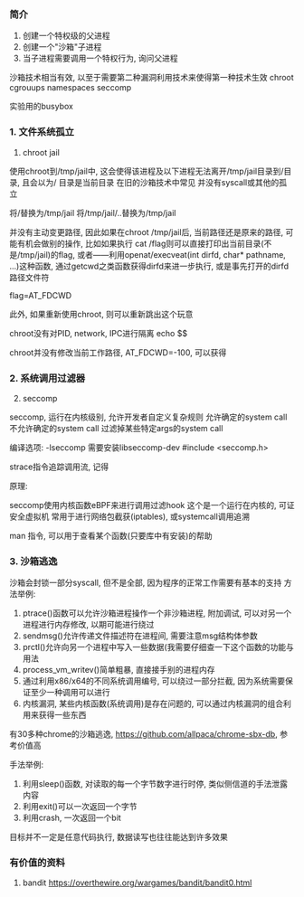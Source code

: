 ### 简介

1. 创建一个特权级的父进程
2. 创建一个"沙箱"子进程
3. 当子进程需要调用一个特权行为, 询问父进程

沙箱技术相当有效, 以至于需要第二种漏洞利用技术来使得第一种技术生效
chroot
cgrouups
namespaces
seccomp


实验用的busybox

### 1. 文件系统孤立

1. chroot jail

使用chroot到/tmp/jail中, 这会使得该进程及以下进程无法离开/tmp/jail目录到/目录, 且会以为/ 目录是当前目录
在旧的沙箱技术中常见
并没有syscall或其他的孤立

将/替换为/tmp/jail
将/tmp/jail/..替换为/tmp/jail

并没有主动变更路径, 因此如果在chroot /tmp/jail后, 当前路径还是原来的路径, 可能有机会做别的操作, 比如如果执行 cat /flag则可以直接打印出当前目录(不是/tmp/jail)的flag, 或者——利用openat/execveat(int dirfd, char* pathname, ...)这种函数, 通过getcwd之类函数获得dirfd来进一步执行, 或是事先打开的dirfd路径文件符

flag=AT_FDCWD

此外, 如果重新使用chroot, 则可以重新跳出这个玩意

chroot没有对PID, network, IPC进行隔离
echo \$\$

chroot并没有修改当前工作路径, AT_FDCWD=-100, 可以获得

### 2. 系统调用过滤器

2. seccomp

seccomp, 运行在内核级别, 允许开发者自定义复杂规则
允许确定的system call
不允许确定的system call
过滤掉某些特定args的system call

编译选项: -lseccomp
需要安装libseccomp-dev
#include <seccomp.h>

strace指令追踪调用流, 记得


原理:

seccomp使用内核函数eBPF来进行调用过滤hook
这个是一个运行在内核的, 可证安全虚拟机
常用于进行网络包截获(iptables), 或systemcall调用追溯

man 指令, 可以用于查看某个函数(只要库中有安装)的帮助

### 3. 沙箱逃逸

沙箱会封锁一部分syscall, 但不是全部, 因为程序的正常工作需要有基本的支持
方法举例:
1. ptrace()函数可以允许沙箱进程操作一个非沙箱进程, 附加调试, 可以对另一个进程进行内存修改, 以期可能进行绕过
2. sendmsg()允许传递文件描述符在进程间, 需要注意msg结构体参数
3. prctl()允许向另一个进程中写入一些数据(我需要仔细查一下这个函数的功能与用法
4. process_vm_writev()简单粗暴, 直接接手别的进程内存
5. 通过利用x86/x64的不同系统调用编号, 可以绕过一部分拦截, 因为系统需要保证至少一种调用可以进行
6. 内核漏洞, 某些内核函数(系统调用)是存在问题的, 可以通过内核漏洞的组合利用来获得一些东西

有30多种chrome的沙箱逃逸, https://github.com/allpaca/chrome-sbx-db, 参考价值高

手法举例:
1. 利用sleep()函数, 对读取的每一个字节数字进行时停, 类似侧信道的手法泄露内容
2. 利用exit()可以一次返回一个字节
3. 利用crash, 一次返回一个bit

目标并不一定是任意代码执行, 数据读写也往往能达到许多效果



### 有价值的资料

1. bandit https://overthewire.org/wargames/bandit/bandit0.html
